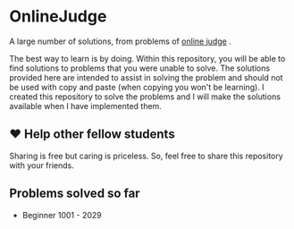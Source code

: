 # OnlineJudge

A large number of solutions, from problems of  [online judge]( https://www.urionlinejudge.com.br "Title") .

The best way to learn is by doing. Within this repository, you will be able to find solutions to problems that you were unable to solve.
The solutions provided here are intended to assist in solving the problem and should not be used with copy and paste (when copying you won't be learning). I created this repository to solve the problems and I will make the solutions available when I have implemented them.

## :heart: Help other fellow students

Sharing is free but caring is priceless. So, feel free to share this repository with your friends.

## Problems solved so far
- Beginner 1001 - 2029

